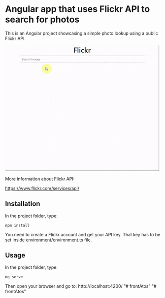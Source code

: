 # Angular app that uses Flickr API to search for photos

This is an Angular project showcasing a simple photo lookup using a public Flickr API.

![](demo.gif)


More information about Flickr API:

https://www.flickr.com/services/api/

## Installation

In the project folder, type:
```
npm install
```

You need to create a Flickr account and get your API key.
That key has to be set inside environment/environment.ts file.

## Usage

In the project folder, type:
```
ng serve
```

Then open your browser and go to:
http://localhost:4200/
"# frontAtos" 
"# frontAtos" 
